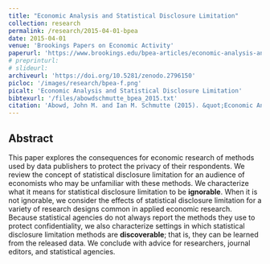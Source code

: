 ```yaml
---
title: "Economic Analysis and Statistical Disclosure Limitation"
collection: research
permalink: /research/2015-04-01-bpea
date: 2015-04-01
venue: 'Brookings Papers on Economic Activity'
paperurl: 'https://www.brookings.edu/bpea-articles/economic-analysis-and-statistical-disclosure-limitation/'
# preprinturl: 
# slideurl:
archiveurl: 'https://doi.org/10.5281/zenodo.2796150'
picloc: '/images/research/bpea-f.png'
picalt: 'Economic Analysis and Statistical Disclosure Limitation'
bibtexurl: '/files/abowdschmutte_bpea_2015.txt'
citation: 'Abowd, John M. and Ian M. Schmutte (2015). &quot;Economic Analysis and Statistical Disclosure Limitation.&quot; <i>Brookings Papers on Economic Activity</i>, Spring.'
---
```




## Abstract

This paper explores the consequences for economic research of methods used by data publishers to protect the privacy of their respondents. We review the concept of statistical disclosure limitation for an audience of economists who may be unfamiliar with these methods. We characterize what it
means for statistical disclosure limitation to be **ignorable**. When it is not ignorable, we consider the effects of statistical disclosure limitation for a variety of research designs common in applied economic research. Because statistical agencies do not always report the methods they use to protect confidentiality, we also characterize settings in which statistical disclosure limitation methods are
**discoverable**; that is, they can be learned from the released data. We conclude with advice for researchers, journal editors, and statistical agencies.
